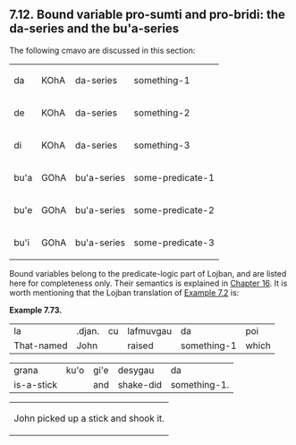 <a id="section-da-buha-series"></a>7.12. <a id="c7s12"></a>Bound variable pro-sumti and pro-bridi: the da-series and the bu'a-series
------------------------------------------------------------------------------------------------------------------------------------

The following cmavo are discussed in this section:

<table class="cmavo-list"><colgroup></colgroup><tbody><tr class="cmavo-entry"><td class="cmavo"><p class="cmavo">da</p></td><td class="selmaho"><p class="selmaho">KOhA</p></td><td class="cmavo-series"><p class="cmavo-series">da-series</p></td><td class="description"><p class="description">something-1</p></td></tr><tr class="cmavo-entry"><td class="cmavo"><p class="cmavo">de</p></td><td class="selmaho"><p class="selmaho">KOhA</p></td><td class="cmavo-series"><p class="cmavo-series">da-series</p></td><td class="description"><p class="description">something-2</p></td></tr><tr class="cmavo-entry"><td class="cmavo"><p class="cmavo">di</p></td><td class="selmaho"><p class="selmaho">KOhA</p></td><td class="cmavo-series"><p class="cmavo-series">da-series</p></td><td class="description"><p class="description">something-3</p></td></tr><tr class="cmavo-entry"><td class="cmavo"><p class="cmavo">bu'a</p></td><td class="selmaho"><p class="selmaho">GOhA</p></td><td class="cmavo-series"><p class="cmavo-series">bu'a-series</p></td><td class="description"><p class="description">some-predicate-1</p></td></tr><tr class="cmavo-entry"><td class="cmavo"><p class="cmavo">bu'e</p></td><td class="selmaho"><p class="selmaho">GOhA</p></td><td class="cmavo-series"><p class="cmavo-series">bu'a-series</p></td><td class="description"><p class="description">some-predicate-2</p></td></tr><tr class="cmavo-entry"><td class="cmavo"><p class="cmavo">bu'i</p></td><td class="selmaho"><p class="selmaho">GOhA</p></td><td class="cmavo-series"><p class="cmavo-series">bu'a-series</p></td><td class="description"><p class="description">some-predicate-3</p></td></tr></tbody></table>

<a id="id-1.8.14.4.1" class="indexterm"></a><a id="id-1.8.14.4.2" class="indexterm"></a>Bound variables belong to the predicate-logic part of Lojban, and are listed here for completeness only. Their semantics is explained in [Chapter 16](../chapter-quantifiers). It is worth mentioning that the Lojban translation of [Example 7.2](../chapter-anaphoric-cmavo#example-random-id-VISf) is:

<div class="interlinear-gloss-example example">
<a id="example-random-id-6vxz"></a>

**Example 7.73. <a id="c7e12d1"></a>** 

<table class="interlinear-gloss"><colgroup></colgroup><tbody><tr class="jbo"><td>la</td><td>.djan.</td><td>cu</td><td>lafmuvgau</td><td>da</td><td>poi</td></tr><tr class="gloss"><td>That-named</td><td>John</td><td></td><td>raised</td><td>something-1</td><td>which</td></tr></tbody></table>

<table class="interlinear-gloss"><colgroup></colgroup><tbody><tr class="jbo"><td>grana</td><td>ku'o</td><td>gi'e</td><td>desygau</td><td>da</td></tr><tr class="gloss"><td>is-a-stick</td><td></td><td>and</td><td>shake-did</td><td>something-1.</td></tr></tbody></table>

<table class="interlinear-gloss"><tbody><tr class="para"><td colspan="12321"><p class="natlang">John picked up a stick and shook it.</p></td></tr></tbody></table>

</div>